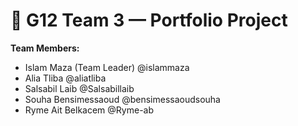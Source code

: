 # 🌟 G12 Team 3 — Portfolio Project

**Team Members:**
- Islam Maza (Team Leader)                 @islammaza
- Alia Tliba                               @aliatliba
- Salsabil Laib                            @Salsabillaib
- Souha Bensimessaoud                      @bensimessaoudsouha
- Ryme Ait Belkacem                        @Ryme-ab

